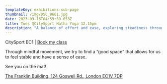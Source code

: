 ```yaml
---
templateKey: exhibitions-sub-page
thumbnail: /img/DSC_9661.jpg
date: 2023-03-16T04:59:59.653Z
title: Tues @CitySport Hatha Yoga 12.15pm
description: "A balance of effort and ease, exploring steadiness through asanas"
---
```

CitySport EC1 | [Book my class](https://bookings.citysport.org.uk/LhWeb/en/Public/Bookings)

Through mindful movement, we try to find a “good space” that allows for us to feel stable and have a sense of ease.

See you on the mat!

[The Franklin Building, 124 Goswell Rd., London EC1V 7DP](https://www.google.com/maps/place/CitySport/@51.5246578,-0.1039556,17z/data=!3m2!4b1!5s0x48761b0c17e07dc5:0xb1355f12df541930!4m6!3m5!1s0x48761b5745b782e9:0xbdbfaea81a91cb82!8m2!3d51.5246546!4d-0.0990847!16s%2Fg%2F1v93_k76?entry=ttu&g_ep=EgoyMDI1MDIxOS4xIKXMDSoASAFQAw%3D%3D)
